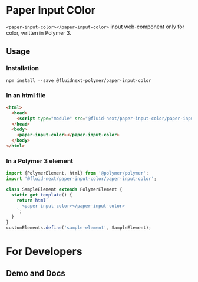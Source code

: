 # Paper Input COlor

`<paper-input-color></paper-input-color>` input web-component only for color, written in Polymer 3.

<!-- See: [Documentation](https://www.webcomponents.org/element/paper-autocomplete),
     [Demo](https://www.webcomponents.org/element/paper-autocomplete/demo/demo/index.html). -->

## Usage

### Installation
```
npm install --save @fluidnext-polymer/paper-input-color
```

### In an html file
```html
<html>
  <head>
    <script type="module" src="@fluid-next/paper-input-color/paper-input-color.js"></script>
  </head>
  <body>
    <paper-input-color></paper-input-color>
  </body>
</html>
```

### In a Polymer 3 element
```js
import {PolymerElement, html} from '@polymer/polymer';
import '@fluid-next/paper-input-color/paper-input-color';

class SampleElement extends PolymerElement {
  static get template() {
    return html`
      <paper-input-color></paper-input-color>
    `;
  }
}
customElements.define('sample-element', SampleElement);
```

# For Developers

## Demo and Docs

<!-- #### Custome Style, from outside TODO
Find some test on the various demo file.

**_--paper-autocomplete-main-color_**: Color for autocomplete details (border & icons).  
**_--paper-input-font-color_**: Font color only for input value.  
**_--paper-suggestions-color_**: Font color for item suggestions.  
**_--suggestions-item-min-height_**: Min heigth for item suggestions.  
**_--paper-autocomplete-min-height_**: Min heigth for the autocomplete, that wrap also the suggestions. -->

<!-- ## Testing & Demo

### First step clone repo & install dependencies:
```
git clone https://github.com/fluidnext/paper-autocomplete.git
cd paper-autocomplete
npm install
```

### To run test whit polymer use:
```
npm run test //Test for all installed browser in your pc
npm run test-safari //Test only for safari browser
```

#### If you have the problem with polymer test, try this (I use this method):

1. open the serve with polymer serve;
```
npm run serve
```
2. run debbuger with vscode or open demo path in your localhost by terminal;
```
open http://localhost:8081/components/@fluid-next/paper-autocomplete/test/paper-autocomplete-test.html 
```

##### Difference Usage between VScode and not
With VScode you see the result and log in the **_DEBUG CONSOLE_**.  
Without VScode you must use the **_Inspect Element_** of your default Browser.  
If will you use VScode, **_remember_**, you must config the debbuger in .vscode folder.  
(my .vscode folder is ignored by gitignore)

### To run demo
```
npm run serve
```
-->